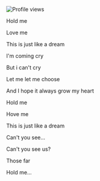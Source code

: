 ![Profile views](https://gpvc.arturio.dev/Moriafly)

Hold me

Love me

This is just like a dream

I'm coming cry

But i can't cry

Let me let me choose

And I hope it always grow my heart

Hold me

Hove me

This is just like a dream

Can't you see...

Can't you see us?

Those far

Hold me...
